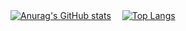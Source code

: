 [![Anurag's GitHub stats](https://github-readme-stats.vercel.app/api?username=shohgase&count_private=true&show_icons=true)](https://github.com/anuraghazra/github-readme-stats)　
[![Top Langs](https://github-readme-stats.vercel.app/api/top-langs/?username=shohgase&hide=css,html)](https://github.com/anuraghazra/github-readme-stats)

